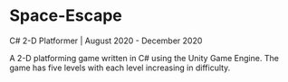 # Space-Escape
C# 2-D Platformer  | August 2020 - December 2020

A 2-D platforming game written in C# using the Unity Game Engine. The game has five levels with each level increasing in difficulty.
